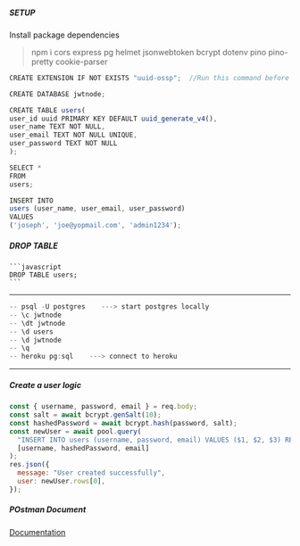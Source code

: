##### SETUP

Install package dependencies

> npm i cors express pg helmet jsonwebtoken bcrypt dotenv pino pino-pretty cookie-parser

```javascript
CREATE EXTENSION IF NOT EXISTS "uuid-ossp";  //Run this command before Creating your table

CREATE DATABASE jwtnode;

CREATE TABLE users(
user_id uuid PRIMARY KEY DEFAULT uuid_generate_v4(),
user_name TEXT NOT NULL,
user_email TEXT NOT NULL UNIQUE,
user_password TEXT NOT NULL
);

SELECT *
FROM
users;

INSERT INTO
users (user_name, user_email, user_password)
VALUES
('joseph', 'joe@yopmail.com', 'admin1234');
```

##### DROP TABLE

    ```javascript
    DROP TABLE users;
    ```

---

```javascript
-- psql -U postgres    ---> start postgres locally
-- \c jwtnode
-- \dt jwtnode
-- \d users
-- \d jwtnode
-- \q
-- heroku pg:sql    ---> connect to heroku

```

---

##### Create a user logic

```javascript
const { username, password, email } = req.body;
const salt = await bcrypt.genSalt(10);
const hashedPassword = await bcrypt.hash(password, salt);
const newUser = await pool.query(
  "INSERT INTO users (username, password, email) VALUES ($1, $2, $3) RETURNING *",
  [username, hashedPassword, email]
);
res.json({
  message: "User created successfully",
  user: newUser.rows[0],
});
```

##### POstman Document

[Documentation](https://documenter.getpostman.com/view/15544476/Uyr4KLBi)
